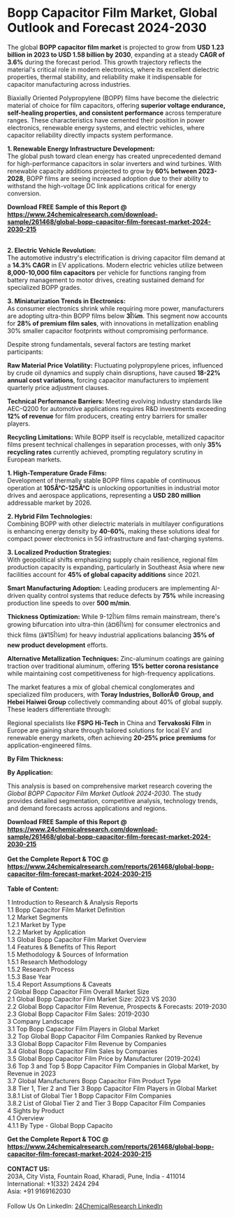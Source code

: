 <h1>Bopp Capacitor Film Market, Global Outlook and Forecast 2024-2030</h1><p>The global <strong>BOPP capacitor film market</strong> is projected to grow from <strong>USD 1.23 billion in 2023 to USD 1.58 billion by 2030</strong>, expanding at a steady <strong>CAGR of 3.6%</strong> during the forecast period. This growth trajectory reflects the material's critical role in modern electronics, where its excellent dielectric properties, thermal stability, and reliability make it indispensable for capacitor manufacturing across industries.</p><p>Biaxially Oriented Polypropylene (BOPP) films have become the dielectric material of choice for film capacitors, offering <strong>superior voltage endurance, self-healing properties, and consistent performance</strong> across temperature ranges. These characteristics have cemented their position in power electronics, renewable energy systems, and electric vehicles, where capacitor reliability directly impacts system performance.</p><p><strong>1. Renewable Energy Infrastructure Development:</strong><br>
The global push toward clean energy has created unprecedented demand for high-performance capacitors in solar inverters and wind turbines. With renewable capacity additions projected to grow by <strong>60% between 2023-2028</strong>, BOPP films are seeing increased adoption due to their ability to withstand the high-voltage DC link applications critical for energy conversion.</p><div><b>Download FREE Sample of this Report @ 
            <a href="https://www.24chemicalresearch.com/download-sample/261468/global-bopp-capacitor-film-forecast-market-2024-2030-215">
            https://www.24chemicalresearch.com/download-sample/261468/global-bopp-capacitor-film-forecast-market-2024-2030-215</a></b></div><br><p><strong>2. Electric Vehicle Revolution:</strong><br>
The automotive industry's electrification is driving capacitor film demand at a <strong>14.3% CAGR</strong> in EV applications. Modern electric vehicles utilize between <strong>8,000-10,000 film capacitors</strong> per vehicle for functions ranging from battery management to motor drives, creating sustained demand for specialized BOPP grades.</p><p><strong>3. Miniaturization Trends in Electronics:</strong><br>
As consumer electronics shrink while requiring more power, manufacturers are adopting ultra-thin BOPP films below <strong>3Î¼m</strong>. This segment now accounts for <strong>28% of premium film sales</strong>, with innovations in metallization enabling 30% smaller capacitor footprints without compromising performance.</p><p>Despite strong fundamentals, several factors are testing market participants:</p><p><strong>Raw Material Price Volatility:</strong> Fluctuating polypropylene prices, influenced by crude oil dynamics and supply chain disruptions, have caused <strong>18-22% annual cost variations</strong>, forcing capacitor manufacturers to implement quarterly price adjustment clauses.</p><p><strong>Technical Performance Barriers:</strong> Meeting evolving industry standards like AEC-Q200 for automotive applications requires R&amp;D investments exceeding <strong>12% of revenue</strong> for film producers, creating entry barriers for smaller players.</p><p><strong>Recycling Limitations:</strong> While BOPP itself is recyclable, metallized capacitor films present technical challenges in separation processes, with only <strong>35% recycling rates</strong> currently achieved, prompting regulatory scrutiny in European markets.</p><p><strong>1. High-Temperature Grade Films:</strong><br>
Development of thermally stable BOPP films capable of continuous operation at <strong>105Â°C-125Â°C</strong> is unlocking opportunities in industrial motor drives and aerospace applications, representing a <strong>USD 280 million</strong> addressable market by 2026.</p><p><strong>2. Hybrid Film Technologies:</strong><br>
Combining BOPP with other dielectric materials in multilayer configurations is enhancing energy density by <strong>40-60%</strong>, making these solutions ideal for compact power electronics in 5G infrastructure and fast-charging systems.</p><p><strong>3. Localized Production Strategies:</strong><br>
With geopolitical shifts emphasizing supply chain resilience, regional film production capacity is expanding, particularly in Southeast Asia where new facilities account for <strong>45% of global capacity additions</strong> since 2021.</p><p><strong>Smart Manufacturing Adoption:</strong> Leading producers are implementing AI-driven quality control systems that reduce defects by <strong>75%</strong> while increasing production line speeds to over <strong>500 m/min</strong>.</p><p><strong>Thickness Optimization:</strong> While 9-12Î¼m films remain mainstream, there's growing bifurcation into ultra-thin (â¤6Î¼m) for consumer electronics and thick films (â¥15Î¼m) for heavy industrial applications balancing <strong>35% of new product development</strong> efforts.</p><p><strong>Alternative Metallization Techniques:</strong> Zinc-aluminum coatings are gaining traction over traditional aluminum, offering <strong>15% better corona resistance</strong> while maintaining cost competitiveness for high-frequency applications.</p><p>The market features a mix of global chemical conglomerates and specialized film producers, with <strong>Toray Industries, BollorÃ© Group, and Hebei Haiwei Group</strong> collectively commanding about 40% of global supply. These leaders differentiate through:</p><p>Regional specialists like <strong>FSPG Hi-Tech</strong> in China and <strong>Tervakoski Film</strong> in Europe are gaining share through tailored solutions for local EV and renewable energy markets, often achieving <strong>20-25% price premiums</strong> for application-engineered films.</p><p><strong>By Film Thickness:</strong></p><p><strong>By Application:</strong></p><p>This analysis is based on comprehensive market research covering the <em>Global BOPP Capacitor Film Market Outlook 2024-2030</em>. The study provides detailed segmentation, competitive analysis, technology trends, and demand forecasts across applications and regions.</p><div><b>Download FREE Sample of this Report @ 
            <a href="https://www.24chemicalresearch.com/download-sample/261468/global-bopp-capacitor-film-forecast-market-2024-2030-215">
            https://www.24chemicalresearch.com/download-sample/261468/global-bopp-capacitor-film-forecast-market-2024-2030-215</a></b></div><br><div><b>Get the Complete Report & TOC @ 
            <a href="https://www.24chemicalresearch.com/reports/261468/global-bopp-capacitor-film-forecast-market-2024-2030-215">
            https://www.24chemicalresearch.com/reports/261468/global-bopp-capacitor-film-forecast-market-2024-2030-215</a></b></div><br>
            <b>Table of Content:</b><p>1 Introduction to Research & Analysis Reports<br />
    1.1 Bopp Capacitor Film Market Definition<br />
    1.2 Market Segments<br />
        1.2.1 Market by Type<br />
        1.2.2 Market by Application<br />
    1.3 Global Bopp Capacitor Film Market Overview<br />
    1.4 Features & Benefits of This Report<br />
    1.5 Methodology & Sources of Information<br />
        1.5.1 Research Methodology<br />
        1.5.2 Research Process<br />
        1.5.3 Base Year<br />
        1.5.4 Report Assumptions & Caveats<br />
2 Global Bopp Capacitor Film Overall Market Size<br />
    2.1 Global Bopp Capacitor Film Market Size: 2023 VS 2030<br />
    2.2 Global Bopp Capacitor Film Revenue, Prospects & Forecasts: 2019-2030<br />
    2.3 Global Bopp Capacitor Film Sales: 2019-2030<br />
3 Company Landscape<br />
    3.1 Top Bopp Capacitor Film Players in Global Market<br />
    3.2 Top Global Bopp Capacitor Film Companies Ranked by Revenue<br />
    3.3 Global Bopp Capacitor Film Revenue by Companies<br />
    3.4 Global Bopp Capacitor Film Sales by Companies<br />
    3.5 Global Bopp Capacitor Film Price by Manufacturer (2019-2024)<br />
    3.6 Top 3 and Top 5 Bopp Capacitor Film Companies in Global Market, by Revenue in 2023<br />
    3.7 Global Manufacturers Bopp Capacitor Film Product Type<br />
    3.8 Tier 1, Tier 2 and Tier 3 Bopp Capacitor Film Players in Global Market<br />
        3.8.1 List of Global Tier 1 Bopp Capacitor Film Companies<br />
        3.8.2 List of Global Tier 2 and Tier 3 Bopp Capacitor Film Companies<br />
4 Sights by Product<br />
    4.1 Overview<br />
        4.1.1 By Type - Global Bopp Capacito</p><div><b>Get the Complete Report & TOC @ 
            <a href="https://www.24chemicalresearch.com/reports/261468/global-bopp-capacitor-film-forecast-market-2024-2030-215">
            https://www.24chemicalresearch.com/reports/261468/global-bopp-capacitor-film-forecast-market-2024-2030-215</a></b></div><br><b>CONTACT US:</b><br>
            203A, City Vista, Fountain Road, Kharadi, Pune, India - 411014<br>
            International: +1(332) 2424 294<br>
            Asia: +91 9169162030 <br><br>
            Follow Us On LinkedIn: <a href="https://www.linkedin.com/company/24chemicalresearch/">24ChemicalResearch LinkedIn</a>